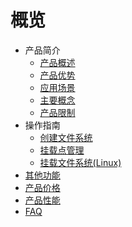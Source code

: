 # 概览

* 产品简介
    * [产品概述](/ufs/ufs_manual_instruction/summarize)
    * [产品优势](/ufs/ufs_manual_instruction/advantage)
    * [应用场景](/ufs/ufs_manual_instruction/application)
    * [主要概念](/ufs/ufs_manual_instruction/concept)
    * [产品限制](/ufs/ufs_manual_instruction/limit)
* 操作指南
    * [创建文件系统](/ufs/ufs_guide/create)
    * [挂载点管理](/ufs/ufs_guide/mount)
    * [挂载文件系统(Linux)](/ufs/ufs_guide/linux)
* [其他功能](/ufs/other)
* [产品价格](/ufs/price)
* [产品性能](/ufs/performance)
* [FAQ](/ufs/faq)

